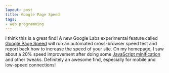 ```yaml
---
layout: post
title: Google Page Speed
tags:
- web programming
---
```

I think this is a great find! A new Google Labs experimental feature called [Google Page Speed](http://pagespeed.googlelabs.com/) will run an automated cross-browser speed test and report back how to increase the speed of your site. On my homepage, I saw about a 20% speed improvement after doing some [JavaScript minification](http://en.wikipedia.org/wiki/Minification_(programming)) and other tweaks. Definitely an awesome find, especially for mobile and low-speed connections!
